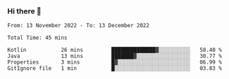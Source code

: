 ### Hi there 👋

<!--START_SECTION:waka-->

```text
From: 13 November 2022 - To: 13 December 2022

Total Time: 45 mins

Kotlin           26 mins         ██████████████▓░░░░░░░░░░   58.40 %
Java             13 mins         ███████▓░░░░░░░░░░░░░░░░░   30.77 %
Properties       3 mins          █▓░░░░░░░░░░░░░░░░░░░░░░░   06.99 %
GitIgnore file   1 min           █░░░░░░░░░░░░░░░░░░░░░░░░   03.83 %
```

<!--END_SECTION:waka-->

<!--
**jaimesalcedo1/jaimesalcedo1** is a ✨ _special_ ✨ repository because its `README.md` (this file) appears on your GitHub profile.

Here are some ideas to get you started:

- 🔭 I’m currently working on ...
- 🌱 I’m currently learning ...
- 👯 I’m looking to collaborate on ...
- 🤔 I’m looking for help with ...
- 💬 Ask me about ...
- 📫 How to reach me: ...
- 😄 Pronouns: ...
- ⚡ Fun fact: ...
-->
